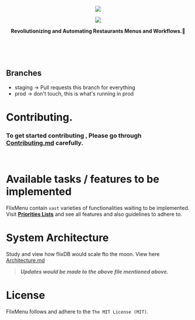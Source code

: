 <a href="https://httpS://twitter.com/flixxmenu"><p align="center">
<img src="https://github.com/FlixMenu/FlixMenu-api/blob/prod/logo.png?raw=true"/>
</p></a>

<a href=""><p align="center">
<img align="center"
src="https://img.shields.io/twitter/follow/flixxmenu?logo=twitter&style=for-the-badge&color=0891b2&labelColor=1c1917"
/>
</p></a>

<p align="center">
  <strong>Revoliutionizing and Automating Restaurants Menus and Workflows.🚀</strong>
</p>

</br>
</br>
</br>

## Branches

- staging -> Pull requests this branch for everything
- prod -> don't touch, this is what's running in prod

# Contributing.


### To get started contributing , Please go through [Contributing.md](https://github.com/FlixMenu/FlixMenu-web/blob/staging/Contributing.md) carefully.

</br>

# Available tasks / features to be implemented

FlixMenu contain `vast` varieties of functionalities waiting to be implemented. Visit **[Priorities Lists](https://github.com/FlixMenu/FlixMenu-api/issues/2)** and see all features and also guidelines to adhere to.

# System Architecture

Study and view how flixDB would scale fto the moon. View here [Architecture.md](https://github.com/FlixMenu/FlixMenu-api/blob/prod/Architecture.md)

> **_Updates would be made to the above file mentioned above._**

# License

FlixMenu follows and adhere to the `The MIT License (MIT)`.